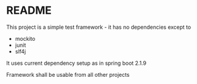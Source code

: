 <!-- SPDX-License-Identifier: MIT --->
README
======
This project is a simple test framework - it has no dependencies except to
- mockito
- junit
- slf4j

It uses current dependency setup as in spring boot 2.1.9

Framework shall be usable from all other projects
